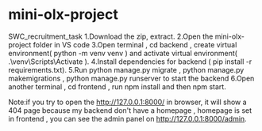 # mini-olx-project
SWC_recruitment_task
1.Download the zip, extract.
2.Open the mini-olx-project folder in VS code
3.Open terminal , cd backend , create virtual environment( python -m venv venv  ) and activate virtual environment( .\venv\Scripts\Activate  ).
4.Install dependencies for backend ( pip install -r requirements.txt).
5.Run  python manage.py migrate ,  python manage.py makemigrations , python manage.py runserver to start the backend
6.Open another terminal , cd frontend , run npm install and then npm start.

Note:if you try to open the  http://127.0.0.1:8000/ in browser, it will show a 404 page because my backend don't have a homepage , homepage is set in frontend , you can see the admin panel on  http://127.0.0.1:8000/admin.

